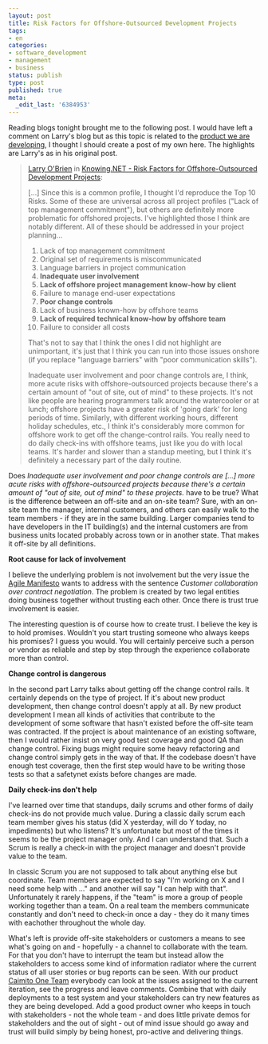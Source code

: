 ```yaml
---
layout: post
title: Risk Factors for Offshore-Outsourced Development Projects
tags:
- en
categories:
- software_development
- management
- business
status: publish
type: post
published: true
meta:
  _edit_last: '6384953'
---
```

<p>Reading blogs tonight brought me to the following post. I would have left a comment on Larry's blog but as this topic is related to the <a href="http://www.caimito.net">product we are developing</a>, I thought I should create a post of my own here. The highlights are Larry's as in his original post.</p>

<blockquote><a href="http://www.knowing.net">Larry O'Brien</a> in <a href="http://www.knowing.net/PermaLink,guid,3fe68f89-af8a-434c-a54d-95ff63eea36a.aspx#disqus_thread&amp;with_comments=true">Knowing.NET - Risk Factors for Offshore-Outsourced Development Projects</a>:<br>
<p>[...] Since this is a common profile, I thought I'd reproduce the Top 10 Risks. Some of these are universal across all project profiles ("Lack of top management commitment"), but others are definitely more problematic for offshored projects. I've highlighted those I think are notably different. All of these should be addressed in your project planning...</p>
<ol><li>Lack of top management commitment</li>
<li>Original set of requirements is miscommunicated</li>
<li>Language barriers in project communication</li>
<li><strong>Inadequate user involvement</strong></li>
<li><strong>Lack of offshore project management know-how by client</strong></li>
<li>Failure to manage end-user expectations</li>
<li><strong>Poor change controls</strong></li>
<li>Lack of business known-how by offshore teams</li>
<li><strong>Lack of required technical know-how by offshore team</strong></li>
<li>Failure to consider all costs</li>
</ol>
<p>That's not to say that I think the ones I did not highlight are unimportant, it's just that I think you can run into those issues onshore (if you replace "language barriers" with "poor communication skills").
</p>
<p>Inadequate user involvement and poor change controls are, I think, more acute risks with offshore-outsourced projects because there's a certain amount of "out of site, out of mind" to these projects. It's not like people are hearing programmers talk around the watercooler or at lunch; offshore projects have a greater risk of 'going dark' for long periods of time. Similarly, with different working hours, different holiday schedules, etc., I think it's considerably more common for offshore work to get off the change-control rails. You really need to do daily check-ins with offshore teams, just like you do with local teams. It's harder and slower than a standup meeting, but I think it's definitely a necessary part of the daily routine.</p>
</blockquote>

<p>Does <cite>Inadequate user involvement and poor change controls are [...] more acute risks with offshore-outsourced projects because there's a certain amount of "out of site, out of mind" to these projects.</cite> have to be true? What is the difference between an off-site and an on-site team? Sure, with an on-site team the manager, internal customers, and others can easily walk to the team members - if they are in the same building. Larger companies tend to have developers in the IT building(s) and the internal customers are from business units located probably across town or in another state. That makes it off-site by all definitions.</p>

<p><strong>Root cause for lack of involvement</strong></p>

<p>I believe the underlying problem is not involvement but the very issue the <a href="http://agilemanifesto.org/">Agile Manifesto</a> wants to address with the sentence <cite>Customer collaboration over contract negotiation</cite>. The problem is created by two legal entities doing business together without trusting each other. Once there is trust true involvement is easier.</p>

<p>The interesting question is of course how to create trust. I believe the key is to hold promises. Wouldn't you start trusting someone who always keeps his promises? I guess you would. You will certainly perceive such a person or vendor as reliable and step by step through the experience collaborate more than control.</p>

<p><strong>Change control is dangerous</strong></p>

<p>In the second part Larry talks about getting off the change control rails. It certainly depends on the type of project. If it's about new product development, then change control doesn't apply at all. By new product development I mean all kinds of activities that contribute to the development of some software that hasn't existed before the off-site team was contracted. If the project is about maintenance of an existing software, then I would rather insist on very good test coverage and good QA than change control. Fixing bugs might require some heavy refactoring and change control simply gets in the way of that. If the codebase doesn't have enough test coverage, then the first step would have to be writing those tests so that a safetynet exists before changes are made.</p>

<p><strong>Daily check-ins don't help</strong></p>

<p>I've learned over time that standups, daily scrums and other forms of daily check-ins do not provide much value. During a classic daily scrum each team member gives his status (did X yesterday, will do Y today, no impediments) but who listens? It's unfortunate but most of the times it seems to be the project manager only. And I can understand that. Such a Scrum is really a check-in with the project manager and doesn't provide value to the team.</p>

<p>In classic Scrum you are not supposed to talk about anything else but coordinate. Team members are expected to say "I'm working on X and I need some help with ..." and another will say "I can help with that". Unfortunately it rarely happens, if the "team" is more a group of people working together than a team. On a real team the members communicate constantly and don't need to check-in once a day - they do it many times with eachother throughout the whole day.</p>

<p>What's left is provide off-site stakeholders or customers a means to see what's going on and - hopefully - a channel to collaborate with the team. For that you don't have to interrupt the team but instead allow the stakeholders to access some kind of information radiator where the current status of all user stories or bug reports can be seen. With our product <a href="http://www.caimito.net">Caimito One Team</a> everybody can look at the issues assigned to the current iteration, see the progress and leave comments. Combine that with daily deployments to a test system and your stakeholders can try new features as they are being developed. Add a good product owner who keeps in touch with stakeholders - not the whole team - and does little private demos for stakeholders and the out of sight - out of mind issue should go away and trust will build simply by being honest, pro-active and delivering things.</p>

